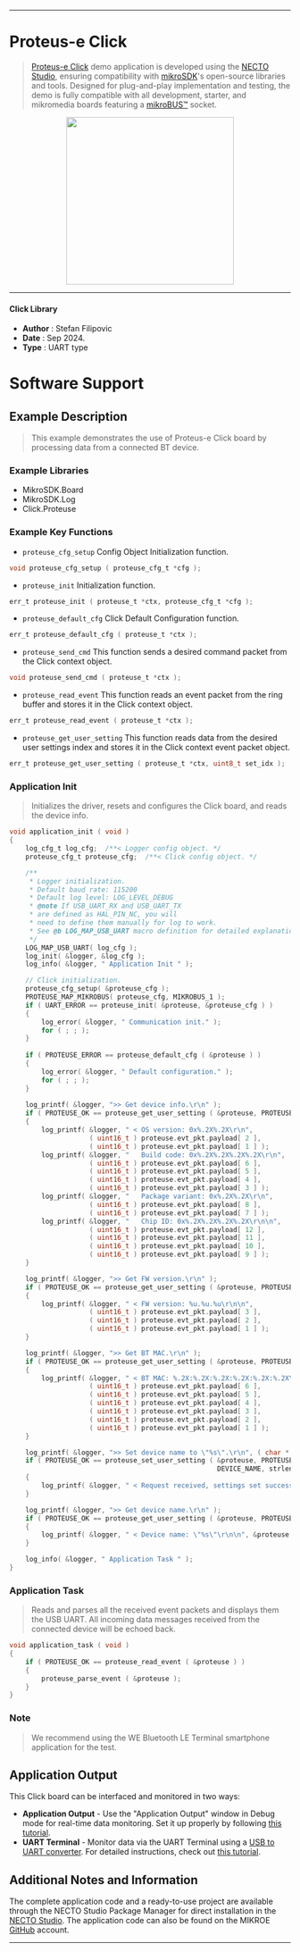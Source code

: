 
---
# Proteus-e Click

> [Proteus-e Click](https://www.mikroe.com/?pid_product=MIKROE-6429) demo application is developed using
the [NECTO Studio](https://www.mikroe.com/necto), ensuring compatibility with [mikroSDK](https://www.mikroe.com/mikrosdk)'s
open-source libraries and tools. Designed for plug-and-play implementation and testing, the demo is fully compatible with
all development, starter, and mikromedia boards featuring a [mikroBUS&trade;](https://www.mikroe.com/mikrobus) socket.

<p align="center">
  <img src="https://www.mikroe.com/?pid_product=MIKROE-6429&image=1" height=300px>
</p>

---

#### Click Library

- **Author**        : Stefan Filipovic
- **Date**          : Sep 2024.
- **Type**          : UART type

# Software Support

## Example Description

> This example demonstrates the use of Proteus-e Click board by processing data from a connected BT device.

### Example Libraries

- MikroSDK.Board
- MikroSDK.Log
- Click.Proteuse

### Example Key Functions

- `proteuse_cfg_setup` Config Object Initialization function.
```c
void proteuse_cfg_setup ( proteuse_cfg_t *cfg );
```

- `proteuse_init` Initialization function.
```c
err_t proteuse_init ( proteuse_t *ctx, proteuse_cfg_t *cfg );
```

- `proteuse_default_cfg` Click Default Configuration function.
```c
err_t proteuse_default_cfg ( proteuse_t *ctx );
```

- `proteuse_send_cmd` This function sends a desired command packet from the Click context object.
```c
void proteuse_send_cmd ( proteuse_t *ctx );
```

- `proteuse_read_event` This function reads an event packet from the ring buffer and stores it in the Click context object.
```c
err_t proteuse_read_event ( proteuse_t *ctx );
```

- `proteuse_get_user_setting` This function reads data from the desired user settings index and stores it in the Click context event packet object.
```c
err_t proteuse_get_user_setting ( proteuse_t *ctx, uint8_t set_idx );
```

### Application Init

> Initializes the driver, resets and configures the Click board, and reads the device info.

```c
void application_init ( void )
{
    log_cfg_t log_cfg;  /**< Logger config object. */
    proteuse_cfg_t proteuse_cfg;  /**< Click config object. */

    /** 
     * Logger initialization.
     * Default baud rate: 115200
     * Default log level: LOG_LEVEL_DEBUG
     * @note If USB_UART_RX and USB_UART_TX 
     * are defined as HAL_PIN_NC, you will 
     * need to define them manually for log to work. 
     * See @b LOG_MAP_USB_UART macro definition for detailed explanation.
     */
    LOG_MAP_USB_UART( log_cfg );
    log_init( &logger, &log_cfg );
    log_info( &logger, " Application Init " );

    // Click initialization.
    proteuse_cfg_setup( &proteuse_cfg );
    PROTEUSE_MAP_MIKROBUS( proteuse_cfg, MIKROBUS_1 );
    if ( UART_ERROR == proteuse_init( &proteuse, &proteuse_cfg ) ) 
    {
        log_error( &logger, " Communication init." );
        for ( ; ; );
    }
    
    if ( PROTEUSE_ERROR == proteuse_default_cfg ( &proteuse ) )
    {
        log_error( &logger, " Default configuration." );
        for ( ; ; );
    }
    
    log_printf( &logger, ">> Get device info.\r\n" );
    if ( PROTEUSE_OK == proteuse_get_user_setting ( &proteuse, PROTEUSE_SET_IDX_FS_DEVICE_INFO ) ) 
    {
        log_printf( &logger, " < OS version: 0x%.2X%.2X\r\n", 
                    ( uint16_t ) proteuse.evt_pkt.payload[ 2 ], 
                    ( uint16_t ) proteuse.evt_pkt.payload[ 1 ] );
        log_printf( &logger, "   Build code: 0x%.2X%.2X%.2X%.2X\r\n", 
                    ( uint16_t ) proteuse.evt_pkt.payload[ 6 ], 
                    ( uint16_t ) proteuse.evt_pkt.payload[ 5 ], 
                    ( uint16_t ) proteuse.evt_pkt.payload[ 4 ], 
                    ( uint16_t ) proteuse.evt_pkt.payload[ 3 ] );
        log_printf( &logger, "   Package variant: 0x%.2X%.2X\r\n", 
                    ( uint16_t ) proteuse.evt_pkt.payload[ 8 ], 
                    ( uint16_t ) proteuse.evt_pkt.payload[ 7 ] );
        log_printf( &logger, "   Chip ID: 0x%.2X%.2X%.2X%.2X\r\n\n", 
                    ( uint16_t ) proteuse.evt_pkt.payload[ 12 ], 
                    ( uint16_t ) proteuse.evt_pkt.payload[ 11 ], 
                    ( uint16_t ) proteuse.evt_pkt.payload[ 10 ], 
                    ( uint16_t ) proteuse.evt_pkt.payload[ 9 ] );
    }

    log_printf( &logger, ">> Get FW version.\r\n" );
    if ( PROTEUSE_OK == proteuse_get_user_setting ( &proteuse, PROTEUSE_SET_IDX_FS_FW_VERSION ) ) 
    {
        log_printf( &logger, " < FW version: %u.%u.%u\r\n\n", 
                    ( uint16_t ) proteuse.evt_pkt.payload[ 3 ], 
                    ( uint16_t ) proteuse.evt_pkt.payload[ 2 ], 
                    ( uint16_t ) proteuse.evt_pkt.payload[ 1 ] );
    }

    log_printf( &logger, ">> Get BT MAC.\r\n" );
    if ( PROTEUSE_OK == proteuse_get_user_setting ( &proteuse, PROTEUSE_SET_IDX_FS_BTMAC ) ) 
    {
        log_printf( &logger, " < BT MAC: %.2X:%.2X:%.2X:%.2X:%.2X:%.2X\r\n\n", 
                    ( uint16_t ) proteuse.evt_pkt.payload[ 6 ], 
                    ( uint16_t ) proteuse.evt_pkt.payload[ 5 ],
                    ( uint16_t ) proteuse.evt_pkt.payload[ 4 ], 
                    ( uint16_t ) proteuse.evt_pkt.payload[ 3 ],
                    ( uint16_t ) proteuse.evt_pkt.payload[ 2 ], 
                    ( uint16_t ) proteuse.evt_pkt.payload[ 1 ] );
    }

    log_printf( &logger, ">> Set device name to \"%s\".\r\n", ( char * ) DEVICE_NAME );
    if ( PROTEUSE_OK == proteuse_set_user_setting ( &proteuse, PROTEUSE_SET_IDX_RF_DEVICE_NAME, 
                                                    DEVICE_NAME, strlen ( DEVICE_NAME ) ) )
    {
        log_printf( &logger, " < Request received, settings set successfully\r\n\n" );
    }

    log_printf( &logger, ">> Get device name.\r\n" );
    if ( PROTEUSE_OK == proteuse_get_user_setting ( &proteuse, PROTEUSE_SET_IDX_RF_DEVICE_NAME ) ) 
    {
        log_printf( &logger, " < Device name: \"%s\"\r\n\n", &proteuse.evt_pkt.payload[ 1 ] );
    }

    log_info( &logger, " Application Task " );
}
```

### Application Task

> Reads and parses all the received event packets and displays them the USB UART. All incoming data messages received from the connected device will be echoed back.

```c
void application_task ( void )
{
    if ( PROTEUSE_OK == proteuse_read_event ( &proteuse ) ) 
    {
        proteuse_parse_event ( &proteuse );
    }
}
```

### Note

> We recommend using the WE Bluetooth LE Terminal smartphone application for the test.

## Application Output

This Click board can be interfaced and monitored in two ways:
- **Application Output** - Use the "Application Output" window in Debug mode for real-time data monitoring.
Set it up properly by following [this tutorial](https://www.youtube.com/watch?v=ta5yyk1Woy4).
- **UART Terminal** - Monitor data via the UART Terminal using
a [USB to UART converter](https://www.mikroe.com/click/interface/usb?interface*=uart,uart). For detailed instructions,
check out [this tutorial](https://help.mikroe.com/necto/v2/Getting%20Started/Tools/UARTTerminalTool).

## Additional Notes and Information

The complete application code and a ready-to-use project are available through the NECTO Studio Package Manager for 
direct installation in the [NECTO Studio](https://www.mikroe.com/necto). The application code can also be found on
the MIKROE [GitHub](https://github.com/MikroElektronika/mikrosdk_click_v2) account.

---
